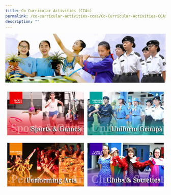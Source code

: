 ```yaml
---
title: Co Curricular Activities (CCAs)
permalink: /co-curricular-activities-ccas/Co-Curricular-Activities-CCAs/
description: ""
---
```

![](/images/01%20Banner%20Photos/05%20subpage%20cca.jpg)

<style type="text/css">
.tg  {border-collapse:collapse;border-spacing:0;}
.tg td{border-color:black;border-style:solid;border-width:1px;font-family:Arial, sans-serif;font-size:14px;
  overflow:hidden;padding:10px 5px;word-break:normal;}
.tg th{border-color:black;border-style:solid;border-width:1px;font-family:Arial, sans-serif;font-size:14px;
  font-weight:normal;overflow:hidden;padding:10px 5px;word-break:normal;}
.tg .tg-e4nd{border-color:#ffffff;color:#494949;text-align:left;vertical-align:top}
.tg .tg-v8oo{border-color:#ffffff;color:#494949;font-weight:bold;text-align:left;vertical-align:top}
</style>
<table class="tg">
<thead>
  <tr>
    <th class="tg-v8oo"><img src="/images/SG_Header.jpg" style="width:100%"></th>
    <th class="tg-v8oo"><img src="/images/UG_Header.jpg" style="width:100%"><br></th>
  </tr>
</thead>
<tbody>
  <tr>
    <td class="tg-e4nd"><img src="/images/PA_Header.jpg" style="width:100%"></td>
    <td class="tg-e4nd"><img src="/images/CS_Header.jpg" style="width:100%"></td>
  </tr>
</tbody>
</table>